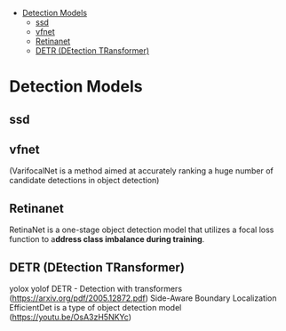 <!--ts-->
   * [Detection Models](#detection-models)
      * [ssd](#ssd)
      * [vfnet](#vfnet)
      * [Retinanet](#retinanet)
      * [DETR (DEtection TRansformer)](#detr-detection-transformer)

<!-- Added by: gil_diy, at: Thu 01 Sep 2022 01:15:28 IDT -->

<!--te-->

# Detection Models

## ssd

## vfnet 
(VarifocalNet is a method aimed at accurately ranking a huge number of candidate detections in object detection)

## Retinanet

RetinaNet is a one-stage object detection model that utilizes a focal loss function to a**ddress class imbalance during training**.

## DETR (DEtection TRansformer)




yolox
yolof
DETR - Detection with transformers (https://arxiv.org/pdf/2005.12872.pdf)
Side-Aware Boundary Localization 
EfficientDet is a type of object detection model (https://youtu.be/OsA3zH5NKYc)